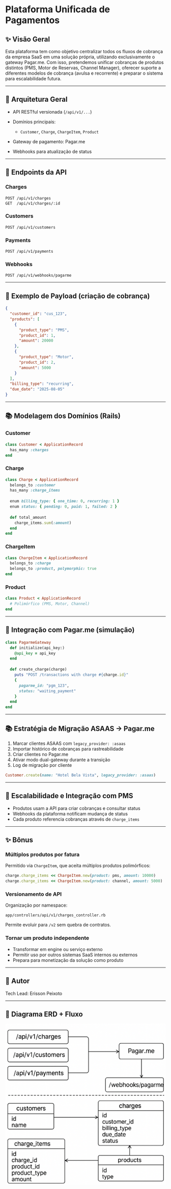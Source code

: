 # Plataforma Unificada de Pagamentos

## ✨ Visão Geral

Esta plataforma tem como objetivo centralizar todos os fluxos de cobrança da empresa SaaS em uma solução própria, utilizando exclusivamente o gateway Pagar.me. Com isso, pretendemos unificar cobranças de produtos distintos (PMS, Motor de Reservas, Channel Manager), oferecer suporte a diferentes modelos de cobrança (avulsa e recorrente) e preparar o sistema para escalabilidade futura.

---

## 🔄 Arquitetura Geral

* API RESTful versionada (`/api/v1/...`)
* Domínios principais:

  * `Customer`, `Charge`, `ChargeItem`, `Product`
* Gateway de pagamento: Pagar.me
* Webhooks para atualização de status

---

## 🔗 Endpoints da API

### Charges

```
POST /api/v1/charges
GET  /api/v1/charges/:id
```

### Customers

```
POST /api/v1/customers
```

### Payments

```
POST /api/v1/payments
```

### Webhooks

```
POST /api/v1/webhooks/pagarme
```

---

## 🔄 Exemplo de Payload (criação de cobrança)

```json
{
  "customer_id": "cus_123",
  "products": [
    {
      "product_type": "PMS",
      "product_id": 1,
      "amount": 20000
    },
    {
      "product_type": "Motor",
      "product_id": 2,
      "amount": 5000
    }
  ],
  "billing_type": "recurring",
  "due_date": "2025-08-05"
}
```

---

## 📚 Modelagem dos Domínios (Rails)

### Customer

```ruby
class Customer < ApplicationRecord
  has_many :charges
end
```

### Charge

```ruby
class Charge < ApplicationRecord
  belongs_to :customer
  has_many :charge_items

  enum billing_type: { one_time: 0, recurring: 1 }
  enum status: { pending: 0, paid: 1, failed: 2 }

  def total_amount
    charge_items.sum(:amount)
  end
end
```

### ChargeItem

```ruby
class ChargeItem < ApplicationRecord
  belongs_to :charge
  belongs_to :product, polymorphic: true
end
```

### Product

```ruby
class Product < ApplicationRecord
  # Polimórfico (PMS, Motor, Channel)
end
```

---

## 📼 Integração com Pagar.me (simulação)

```ruby
class PagarmeGateway
  def initialize(api_key:)
    @api_key = api_key
  end

  def create_charge(charge)
    puts "POST /transactions with charge #{charge.id}"
    {
      pagarme_id: "pgm_123",
      status: "waiting_payment"
    }
  end
end
```

---

## 📚 Estratégia de Migração ASAAS → Pagar.me

1. Marcar clientes ASAAS com `legacy_provider: :asaas`
2. Importar histórico de cobranças para rastreabilidade
3. Criar clientes no Pagar.me
4. Ativar modo dual-gateway durante a transição
5. Log de migração por cliente

```ruby
Customer.create(name: "Hotel Bela Vista", legacy_provider: :asaas)
```

---

## 🔹 Escalabilidade e Integração com PMS

* Produtos usam a API para criar cobranças e consultar status
* Webhooks da plataforma notificam mudança de status
* Cada produto referencia cobranças através de `charge_items`

---

## ✨ Bônus

### Múltiplos produtos por fatura

Permitido via `ChargeItem`, que aceita múltiplos produtos polimórficos:

```ruby
charge.charge_items << ChargeItem.new(product: pms, amount: 10000)
charge.charge_items << ChargeItem.new(product: channel, amount: 5000)
```

### Versionamento de API

Organização por namespace:

```
app/controllers/api/v1/charges_controller.rb
```

Permite evoluir para `/v2` sem quebra de contratos.

### Tornar um produto independente

* Transformar em engine ou serviço externo
* Permitir uso por outros sistemas SaaS internos ou externos
* Prepara para monetização da solução como produto

---

## 👤 Autor

Tech Lead: Erisson Peixoto

---

## 🎨 Diagrama ERD + Fluxo

![Arquitetura de Processamento de Pagamento](docs/Arquitetura_de_Processamento_de_Pagamento.png)

